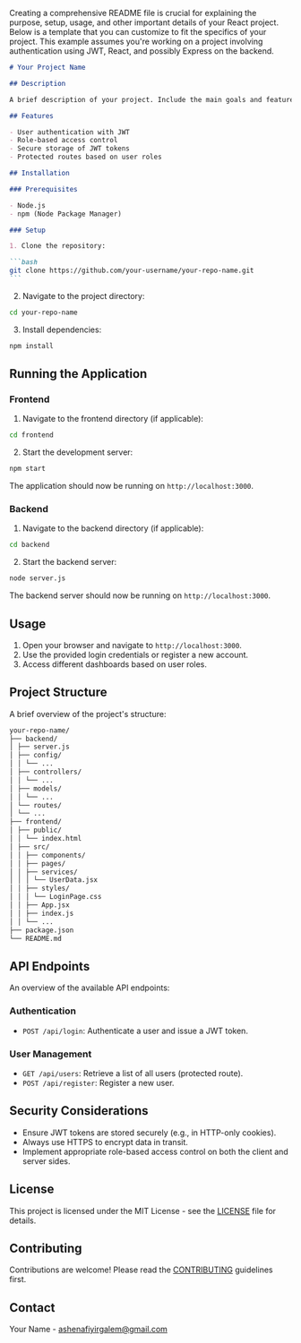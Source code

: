 Creating a comprehensive README file is crucial for explaining the purpose, setup, usage, and other important details of your React project. Below is a template that you can customize to fit the specifics of your project. This example assumes you're working on a project involving authentication using JWT, React, and possibly Express on the backend.

````markdown
# Your Project Name

## Description

A brief description of your project. Include the main goals and features of the application.

## Features

- User authentication with JWT
- Role-based access control
- Secure storage of JWT tokens
- Protected routes based on user roles

## Installation

### Prerequisites

- Node.js
- npm (Node Package Manager)

### Setup

1. Clone the repository:

```bash
git clone https://github.com/your-username/your-repo-name.git
```
````

2. Navigate to the project directory:

```bash
cd your-repo-name
```

3. Install dependencies:

```bash
npm install
```

## Running the Application

### Frontend

1. Navigate to the frontend directory (if applicable):

```bash
cd frontend
```

2. Start the development server:

```bash
npm start
```

The application should now be running on `http://localhost:3000`.

### Backend

1. Navigate to the backend directory (if applicable):

```bash
cd backend
```

2. Start the backend server:

```bash
node server.js
```

The backend server should now be running on `http://localhost:3000`.

## Usage

1. Open your browser and navigate to `http://localhost:3000`.
2. Use the provided login credentials or register a new account.
3. Access different dashboards based on user roles.

## Project Structure

A brief overview of the project's structure:

```markdown
your-repo-name/
├── backend/
│ ├── server.js
│ ├── config/
│ │ └── ...
│ ├── controllers/
│ │ └── ...
│ ├── models/
│ │ └── ...
│ └── routes/
│ └── ...
├── frontend/
│ ├── public/
│ │ └── index.html
│ ├── src/
│ │ ├── components/
│ │ ├── pages/
│ │ ├── services/
│ │ │ └── UserData.jsx
│ │ ├── styles/
│ │ │ └── LoginPage.css
│ │ ├── App.jsx
│ │ ├── index.js
│ │ └── ...
├── package.json
└── README.md
```

## API Endpoints

An overview of the available API endpoints:

### Authentication

- `POST /api/login`: Authenticate a user and issue a JWT token.

### User Management

- `GET /api/users`: Retrieve a list of all users (protected route).
- `POST /api/register`: Register a new user.

## Security Considerations

- Ensure JWT tokens are stored securely (e.g., in HTTP-only cookies).
- Always use HTTPS to encrypt data in transit.
- Implement appropriate role-based access control on both the client and server sides.

## License

This project is licensed under the MIT License - see the [LICENSE](LICENSE) file for details.

## Contributing

Contributions are welcome! Please read the [CONTRIBUTING](CONTRIBUTING.md) guidelines first.

## Contact

Your Name - [ashenafiyirgalem@gmail.com](mailto:ashenafiyirgalem@gmail.com)
